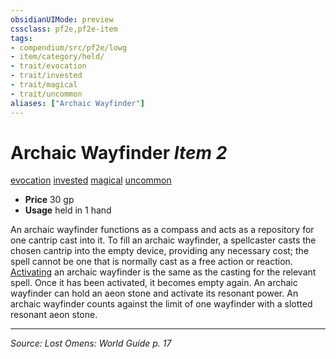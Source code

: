 ```yaml
---
obsidianUIMode: preview
cssclass: pf2e,pf2e-item
tags:
- compendium/src/pf2e/lowg
- item/category/held/
- trait/evocation
- trait/invested
- trait/magical
- trait/uncommon
aliases: ["Archaic Wayfinder"]
---
```

# Archaic Wayfinder *Item 2*  
[evocation](evocation.md "Evocation School Trait")  [invested](invested.md "Invested Item Trait")  [magical](magical.md "Magical Item Trait")  [uncommon](uncommon.md "Uncommon Rarity Trait")  

- **Price** 30 gp
- **Usage** held in 1 hand

An archaic wayfinder functions as a compass and acts as a repository for one cantrip cast into it. To fill an archaic wayfinder, a spellcaster casts the chosen cantrip into the empty device, providing any necessary cost; the spell cannot be one that is normally cast as a free action or reaction. [Activating](activate-an-item.md) an archaic wayfinder is the same as the casting for the relevant spell. Once it has been activated, it becomes empty again. An archaic wayfinder can hold an aeon stone and activate its resonant power. An archaic wayfinder counts against the limit of one wayfinder with a slotted resonant aeon stone.


---
*Source: Lost Omens: World Guide p. 17*
